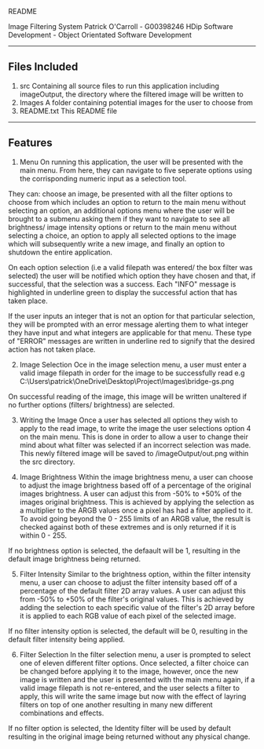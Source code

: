 README

Image Filtering System
Patrick O'Carroll - G00398246
HDip Software Development - Object Orientated Software Development

--------------
Files Included
--------------
1. src			Containing all source files to run this application including 
			imageOutput, the directory where the filtered image will be written to
2. Images 		A folder containing potential images for the user to choose from
3. README.txt		This README file

--------
Features
--------

1. Menu 
On running this application, the user will be presented with the main menu. 
From here, they can navigate to five seperate options using the corrisponding 
numeric input as a selection tool. 

They can: choose an image, be presented with 
all the filter options to choose from which includes an option to return to the 
main menu without selecting an option, an additional options menu where the user 
will be brought to a submenu asking them if they want to navigate to see all 
brightness/ image intensity options or return to the main menu without selecting
a choice, an option to apply all selected options to the image which will subsequently
write a new image, and finally an option to shutdown the entire application.

On each option selection (i.e a valid filepath was entered/ the box filter was selected) 
the user will be notified which option they have chosen and that, if successful, that 
the selection was a success. Each "INFO" message is highlighted in underline green to
display the successful action that has taken place.

If the user inputs an integer that is not an option for that particular selection, they 
will be prompted with an error message alerting them to what integer they have input and 
what integers are applicable for that menu. These type of "ERROR" messages are written 
in underline red to signify that the desired action has not taken place.


2. Image Selection
Oce in the image selection menu, a user must enter a valid image filepath in order for 
the image to be successfully read 
e.g C:\Users\patrick\OneDrive\Desktop\Project\Images\bridge-gs.png

On successful reading of the image, this image will be written unaltered if no further 
options (filters/ brightness) are selected.


3. Writing the Image
Once a user has selected all options they wish to apply to the read image, to write the 
image the user selections option 4 on the main menu. This is done in order to allow a 
user to change their mind about what filter was selected if an incorrect selection was made.
This newly filtered image will be saved to /imageOutput/out.png within the src directory.


4. Image Brightness 
Within the image brightness menu, a user can choose to adjust the image brightness based
off of a percentage of the original images brightness. A user can adjust this 
from -50% to +50% of the images original brightness. This is achieved by applying the 
selection as a multiplier to the ARGB values once a pixel has had a filter applied to it.
To avoid going beyond the 0 - 255 limits of an ARGB value, the result is checked against 
both of these extremes and is only returned if it is within 0 - 255.

If no brightness option is selected, the defaault will be 1, resulting in the default image
brightness being returned.


5. Filter Intensity
Similar to the brightness option, within the filter intensity menu, a user can choose to 
adjust the filter intensity based off of a percentage of the default filter 2D array values.
A user can adjust this from -50% to +50% of the filter's original values. This is achieved 
by adding the selection to each specific value of the filter's 2D array before it is applied 
to each RGB value of each pixel of the selected image.

If no filter intensity option is selected, the default will be 0, resulting in the default 
filter intensity being applied.


6. Filter Selection
In the filter selection menu, a user is prompted to select one of eleven different filter options.
Once selected, a filter choice can be changed before applying it to the image, however, once the new 
image is written and the user is presented with the main menu again, if a valid image filepath is
not re-entered, and the user selects a filter to apply, this will write the same image but now with 
the effect of layring filters on top of one another resulting in many new different combinations 
and effects.

If no filter option is selected, the Identity filter will be used by default resulting in the original
image being returned without any physical change.


